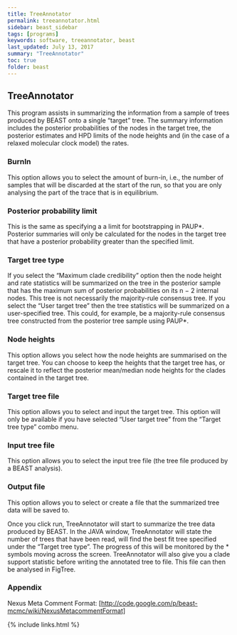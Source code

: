 ```yaml
---
title: TreeAnnotator
permalink: treeannotator.html
sidebar: beast_sidebar
tags: [programs]
keywords: software, treeannotator, beast
last_updated: July 13, 2017
summary: "TreeAnnotator"
toc: true
folder: beast
---
```


## TreeAnnotator

This program assists in summarizing the information from a sample of trees produced by BEAST onto a single “target” tree. 
The summary information includes the posterior probabilities of the nodes in the target tree, the posterior estimates and HPD limits of the node heights and (in the case of a relaxed molecular clock model) the rates.

### BurnIn

This option allows you to select the amount of burn-in, i.e., the number of samples that will be discarded at the start of the run, so that you are only analysing the part of the trace that is in equilibrium.

### Posterior probability limit

This is the same as specifying a a limit for bootstrapping in PAUP*. 
Posterior summaries will only be calculated for the nodes in the target tree that have a posterior probability greater than the specified limit.

### Target tree type

If you select the “Maximum clade credibility” option then the node height and rate statistics will be summarized on the tree in the posterior sample that has the maximum sum of posterior probabilities on its n − 2 internal nodes. 
This tree is not necessarily the majority-rule consensus tree. 
If you select the “User target tree” then the tree statistics will be summarized on a user-specified tree. 
This could, for example, be a majority-rule consensus tree constructed from the posterior tree sample using PAUP*.

### Node heights

This option allows you select how the node heights are summarised on the target tree. 
You can choose to keep the heights that the target tree has, or rescale it to reflect the posterior mean/median node heights for the clades contained in the target tree.

### Target tree file

This option allows you to select and input the target tree. 
This option will only be available if you have selected “User target tree” from the “Target tree type” combo menu.

### Input tree file

This option allows you to select the input tree file (the tree file produced by a BEAST analysis).

### Output file

This option allows you to select or create a file that the summarized tree data will be saved to.

Once you click run, TreeAnnotator will start to summarize the tree data produced by BEAST. 
In the JAVA window, TreeAnnotator will state the number of trees that have been read, will find the best fit tree specified under the “Target tree type”. 
The progress of this will be monitored by the * symbols moving across the screen. 
TreeAnnotator will also give you a clade support statistic before writing the annotated tree to file. 
This file can then be analysed in FigTree.

### Appendix

Nexus Meta Comment Format: [http://code.google.com/p/beast-mcmc/wiki/NexusMetacommentFormat]

{% include links.html %}